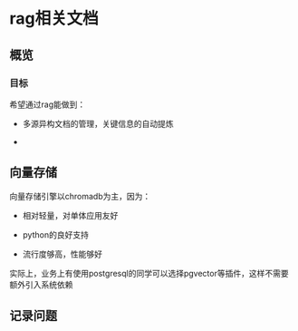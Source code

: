 # rag相关文档

## 概览

### 目标

希望通过rag能做到：

* 多源异构文档的管理，关键信息的自动提炼

* 



## 向量存储

向量存储引擎以chromadb为主，因为：

* 相对轻量，对单体应用友好

* python的良好支持

* 流行度够高，性能够好

实际上，业务上有使用postgresql的同学可以选择pgvector等插件，这样不需要额外引入系统依赖







## 记录问题
